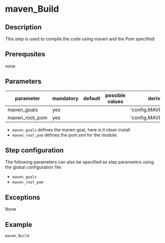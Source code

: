 # maven_Build

## Description
This step is used to compile the code using maven and the Pom specified

## Prerequsites
none

## Parameters

| parameter | mandatory | default | possible values | derived from |
| ----------|-----------|---------|-----------------|--------------|
| maven_goals | yes |  |  | 'config.MAVEN_GOALS' |
| maven_root_pom | yes |  |  | 'config.MAVEN_ROOT_POM' |


* `maven_goals` defines the maven goal, here is it clean install
* `maven_root_pom` defines the pom.xml for the module.

## Step configuration
The following parameters can also be specified as step parameters using the global configuration file:

* `maven_goals`
* `maven_root_pom`

## Exceptions

None

## Example

```groovy
maven_Build
```
